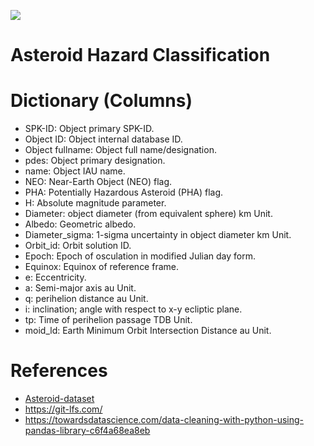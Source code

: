 
![](https://images.rawpixel.com/image_800/cHJpdmF0ZS9zdGF0aWMvaW1hZ2VzL3dlYnNpdGUvMjAyMy0wNC93azEwMjc4MDUxMS1pbWFnZS5qcGc.jpg)

# Asteroid Hazard Classification

# Dictionary (Columns)
- SPK-ID: Object primary SPK-ID.
- Object ID: Object internal database ID.
- Object fullname: Object full name/designation.
- pdes: Object primary designation.
- name: Object IAU name.
- NEO: Near-Earth Object (NEO) flag.
- PHA: Potentially Hazardous Asteroid (PHA) flag.
- H: Absolute magnitude parameter.
- Diameter: object diameter (from equivalent sphere) km Unit.
- Albedo: Geometric albedo.
- Diameter_sigma: 1-sigma uncertainty in object diameter km Unit.
- Orbit_id: Orbit solution ID.
- Epoch: Epoch of osculation in modified Julian day form.
- Equinox: Equinox of reference frame.
- e: Eccentricity.
- a: Semi-major axis au Unit.
- q: perihelion distance au Unit.
- i: inclination; angle with respect to x-y ecliptic plane.
- tp: Time of perihelion passage TDB Unit.
- moid_ld: Earth Minimum Orbit Intersection Distance au Unit.

# References
- [Asteroid-dataset](https://www.kaggle.com/datasets/sakhawat18/asteroid-dataset)
- https://git-lfs.com/
- https://towardsdatascience.com/data-cleaning-with-python-using-pandas-library-c6f4a68ea8eb
